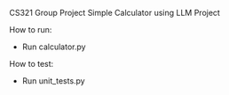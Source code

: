 CS321 Group Project Simple Calculator using LLM Project


How to run:
- Run calculator.py

How to test:
- Run unit_tests.py
